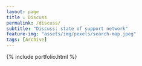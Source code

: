 ```yaml
--- 
layout: page
title : Discuss 
permalink: /discuss/
subtitle: "Discuss: state of support network" 
feature-img: "assets/img/pexels/search-map.jpeg"
tags: [Archive]
---
```


{% include portfolio.html %}
